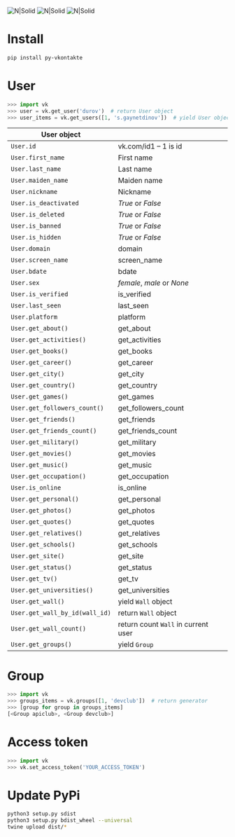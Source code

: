 ![N|Solid](https://img.shields.io/pypi/l/py-vkontakte.svg) ![N|Solid](https://img.shields.io/pypi/wheel/py-vkontakte.svg) ![N|Solid](https://img.shields.io/pypi/pyversions/py-vkontakte.svg)

# Install

```sh
pip install py-vkontakte
```

# User

```python
>>> import vk
>>> user = vk.get_user('durov')  # return User object
>>> user_items = vk.get_users([1, 's.gaynetdinov'])  # yield User objects
```

| User object ||
| ------ | ------ |
| `User.id` | vk.com/id1 – 1 is id |
| `User.first_name` | First name |
| `User.last_name` | Last name |
| `User.maiden_name` | Maiden name |
| `User.nickname` | Nickname |
| `User.is_deactivated` | *True* or *False* |
| `User.is_deleted` | *True* or *False* |
| `User.is_banned` | *True* or *False* |
| `User.is_hidden` | *True* or *False* |
| `User.domain` | domain |
| `User.screen_name` | screen_name |
| `User.bdate` | bdate |
| `User.sex` | *female*, *male* or *None* |
| `User.is_verified` | is_verified |
| `User.last_seen` | last_seen |
| `User.platform` | platform |
| `User.get_about()` | get_about |
| `User.get_activities()` | get_activities |
| `User.get_books()` | get_books |
| `User.get_career()` | get_career |
| `User.get_city()` | get_city |
| `User.get_country()` | get_country |
| `User.get_games()` | get_games |
| `User.get_followers_count()` | get_followers_count |
| `User.get_friends()` | get_friends |
| `User.get_friends_count()` | get_friends_count |
| `User.get_military()` | get_military |
| `User.get_movies()` | get_movies |
| `User.get_music()` | get_music |
| `User.get_occupation()` | get_occupation |
| `User.is_online` | is_online |
| `User.get_personal()` | get_personal |
| `User.get_photos()` | get_photos |
| `User.get_quotes()` | get_quotes |
| `User.get_relatives()` | get_relatives |
| `User.get_schools()` | get_schools |
| `User.get_site()` | get_site |
| `User.get_status()` | get_status |
| `User.get_tv()` | get_tv |
| `User.get_universities()` | get_universities |
| `User.get_wall()` | yield `Wall` object |
| `User.get_wall_by_id(wall_id)` | return `Wall` object |
| `User.get_wall_count()` | return count `Wall` in current user |
| `User.get_groups()` | yield `Group` |

# Group

```python
>>> import vk
>>> groups_items = vk.groups([1, 'devclub'])  # return generator
>>> [group for group in groups_items]
[<Group apiclub>, <Group devclub>]
```

# Access token

```python
>>> import vk
>>> vk.set_access_token('YOUR_ACCESS_TOKEN')
```


# Update PyPi

```sh
python3 setup.py sdist
python3 setup.py bdist_wheel --universal
twine upload dist/*
```